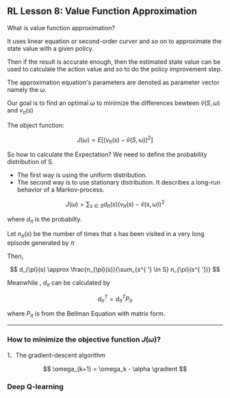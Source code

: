 ## RL Lesson 8: Value Function Approximation

What is value function approximation?

It uses linear equation or second-order curver and so on to approximate the state value with a given policy.

Then if the result is accurate enough, then the estimated state value can be used to calculate the action value and so to do the policy improvement step.

The approximation equation's parameters are denoted as parameter vector namely the $\omega$.

Our goal is to find an optimal $\omega$ to minimize the differences bewteen $\hat{v}(S,\omega)$ and $v_{\pi}(s)$ 

The object function:

$$
J(\omega) = E[(v_{\pi}(s) - \hat{v}(S,\omega))^2]
$$

So how to calculate the Expectation? We need to define the probability distribution of S.

* The first way is using the uniform distribution.
* The second way is to use stationary distribution.
  It describes a long-run behavior of a Markov-process.

$$
J(\omega) = \sum_{s \in S} d_{\pi}(s) (v_{\pi}(s) - \hat{v}(s,\omega))^2
$$

where $d_{\pi}$ is the probabilty.

Let $n_{\pi}(s)$ be the number of times that s has been visited in a very long episode generated by $\pi$

Then,

$$
d_{\pi}(s) \approx \frac{n_{\pi}(s)}{\sum_{s^{ '} \in S} n_{\pi}(s^{ '})}
$$

Meanwhile , $d_{\pi}$ can be calculated by

$$
d_{\pi}^T = d_{\pi}^T P_{\pi}
$$

where $P_{\pi}$ is from the Bellman Equation with matrix form.
____
### How to minimize the objective function $J(\omega)$?
1、The gradient-descent algorithm

$$
\omega_{k+1} = \omega_k - \alpha \gradient
$$


### Deep Q-learning



